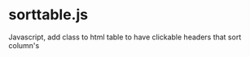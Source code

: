 sorttable.js
============

Javascript,  add class to html table to have clickable headers that sort column's